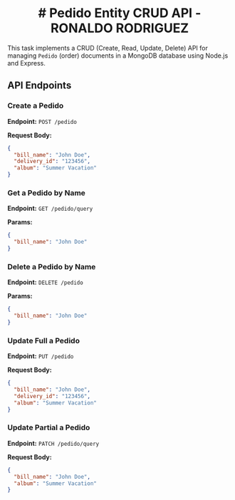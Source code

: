 <h1 align="center"># Pedido Entity CRUD API  - RONALDO RODRIGUEZ</h1>

This task implements a CRUD (Create, Read, Update, Delete) API for managing `Pedido` (order) documents in a MongoDB database using Node.js and Express.

## API Endpoints

### Create a Pedido

**Endpoint:** `POST /pedido`

**Request Body:**

```json
{
  "bill_name": "John Doe",
  "delivery_id": "123456",
  "album": "Summer Vacation"
}
```

### Get a Pedido by Name

**Endpoint:** `GET /pedido/query`

**Params:**

```json
{
  "bill_name": "John Doe"
}
```

### Delete a Pedido by Name

**Endpoint:** `DELETE /pedido`

**Params:**

```json
{
  "bill_name": "John Doe"
}
```

### Update Full a Pedido

**Endpoint:** `PUT /pedido`

**Request Body:**

```json
{
  "bill_name": "John Doe",
  "delivery_id": "123456",
  "album": "Summer Vacation"
}
```

### Update Partial a Pedido

**Endpoint:** `PATCH /pedido/query`

**Request Body:**

```json
{
  "bill_name": "John Doe",
  "album": "Summer Vacation"
}
```
